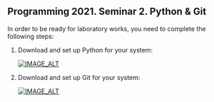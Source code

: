 ## Programming 2021. Seminar 2. Python & Git

In order to be ready for laboratory works, you need to complete the following steps:
1. Download and set up Python for your system:

    [![IMAGE_ALT](https://i.ytimg.com/vi/BJxXLD852HA/hqdefault.jpg)](https://youtu.be/BJxXLD852HA)

2. Download and set up Git for your system:
    
    [![IMAGE_ALT](https://i.ytimg.com/vi/vr6tB7pQrJI/hqdefault.jpg)]('https://youtu.be/vr6tB7pQrJI')

